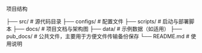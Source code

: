 项目结构

├── src/                  # 源代码目录
├── configs/              # 配置文件
├── scripts/              # 启动与部署脚本
├── docs/                 # 项目文档与架构图
├── data/                 # 示例数据（如适用）
├── pub_docs/             # 公共文件，主要用于方便文件传输备份保存
└── README.md             # 使用说明
